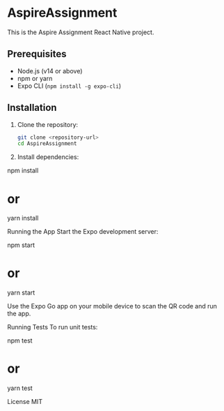 # AspireAssignment

This is the Aspire Assignment React Native project.

## Prerequisites

- Node.js (v14 or above)
- npm or yarn
- Expo CLI (`npm install -g expo-cli`)

## Installation

1.  Clone the repository:

    ```sh
    git clone <repository-url>
    cd AspireAssignment

    ```

2.  Install dependencies:

npm install

# or

yarn install

Running the App
Start the Expo development server:

npm start

# or

yarn start

Use the Expo Go app on your mobile device to scan the QR code and run the app.

Running Tests
To run unit tests:

npm test

# or

yarn test

License
MIT
